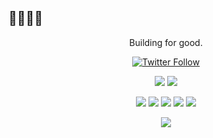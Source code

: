 ## 🧙🏾‍♂️🤖


<p align="center">
  Building for good. 
</p>
<p align="center">
  <a href="https://x.com/Zkpeep_" target="_blank">
  <img alt="Twitter Follow" src="https://img.shields.io/twitter/follow/Zkpeep?style=social">
  </a>
  <br/>

  <p align="center">
    <img src="https://img.shields.io/badge/TypeScript-007ACC?style=for-the-badge&logo=typescript&logoColor=white" />
    <img src="https://img.shields.io/badge/JavaScript-F7DF1E?style=for-the-badge&logo=javascript&logoColor=black" />
</p>

<p align="center">
    <img src="https://img.shields.io/badge/React-20232A?style=for-the-badge&logo=react&logoColor=61DAFB" />
    <img src="https://img.shields.io/badge/Node.js-43853D?style=for-the-badge&logo=node.js&logoColor=white" />
    <img src="https://img.shields.io/badge/ETH-e6e6e6?style=for-the-badge&logo=ethereum&logoColor=black" /> 
    <img src="https://img.shields.io/badge/Supabase-3ECF8E?style=for-the-badge&logo=supabase&logoColor=white"/>
    <img src="https://img.shields.io/badge/firebase-a08021?style=for-the-badge&logo=firebase&logoColor=ffcd34"/>
</p>

<p align="center"> 
  <img src="https://img.shields.io/badge/chatGPT-74aa9c?style=for-the-badge&logo=openai&logoColor=white"/> 

</p>

